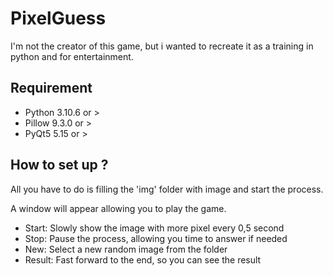 # PixelGuess

I'm not the creator of this game, but i wanted to recreate it as a training in python and for entertainment.

## Requirement

- Python 3.10.6 or >
- Pillow 9.3.0 or >
- PyQt5 5.15 or >

## How to set up ?

All you have to do is filling the 'img' folder with image and start the process.

A window will appear allowing you to play the game.

- Start: Slowly show the image with more pixel every 0,5 second
- Stop: Pause the process, allowing you time to answer if needed
- New: Select a new random image from the folder
- Result: Fast forward to the end, so you can see the result 
